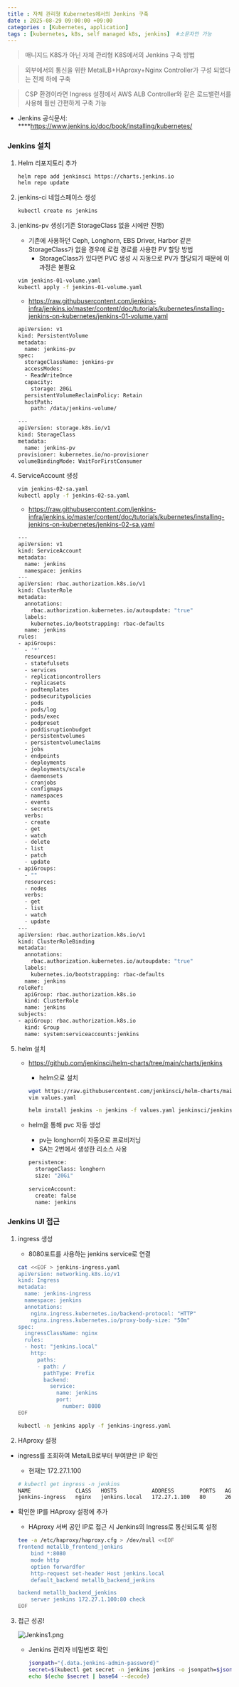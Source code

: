```yaml
---
title : 자체 관리형 Kubernetes에서의 Jenkins 구축
date : 2025-08-29 09:00:00 +09:00
categories : [Kubernetes, application]
tags : [kubernetes, k8s, self managed k8s, jenkins]  #소문자만 가능
---
```


> 매니지드 K8S가 아닌 자체 관리형 K8S에서의 Jenkins 구축 방법
> 

> 외부에서의 통신을 위한 MetalLB+HAproxy+Nginx Controller가 구성 되었다는 전제 하에 구축
> 

> CSP 환경이라면 Ingress 설정에서 AWS ALB Controller와 같은 로드밸런서를 사용해 훨씬 간편하게 구축 가능
> 
- Jenkins 공식문서:
****https://www.jenkins.io/doc/book/installing/kubernetes/

### Jenkins 설치

1. Helm 리포지토리 추가
    
    ```bash
    helm repo add jenkinsci https://charts.jenkins.io
    helm repo update
    ```
    
2. jenkins-ci 네임스페이스 생성
    
    ```bash
    kubectl create ns jenkins
    ```
    
3. jenkins-pv 생성(기존 StorageClass 없을 시에만 진행)
    - 기존에 사용하던 Ceph, Longhorn, EBS Driver, Harbor 같은 StorageClass가 없을 경우에 로컬 경로를 사용한 PV 할당 방법
        - StorageClass가 있다면 PVC 생성 시 자동으로 PV가 할당되기 때문에 이 과정은 불필요
    
    ```bash
    vim jenkins-01-volume.yaml
    kubectl apply -f jenkins-01-volume.yaml
    ```
    
    - https://raw.githubusercontent.com/jenkins-infra/jenkins.io/master/content/doc/tutorials/kubernetes/installing-jenkins-on-kubernetes/jenkins-01-volume.yaml
    
    ```bash
    apiVersion: v1
    kind: PersistentVolume
    metadata:
      name: jenkins-pv
    spec:
      storageClassName: jenkins-pv
      accessModes:
      - ReadWriteOnce
      capacity:
        storage: 20Gi
      persistentVolumeReclaimPolicy: Retain
      hostPath:
        path: /data/jenkins-volume/
    
    ---
    apiVersion: storage.k8s.io/v1
    kind: StorageClass
    metadata:
      name: jenkins-pv
    provisioner: kubernetes.io/no-provisioner
    volumeBindingMode: WaitForFirstConsumer
    ```
    
4. ServiceAccount 생성
    
    ```bash
    vim jenkins-02-sa.yaml
    kubectl apply -f jenkins-02-sa.yaml
    ```
    
    - https://raw.githubusercontent.com/jenkins-infra/jenkins.io/master/content/doc/tutorials/kubernetes/installing-jenkins-on-kubernetes/jenkins-02-sa.yaml
    
    ```bash
    ---
    apiVersion: v1
    kind: ServiceAccount
    metadata:
      name: jenkins
      namespace: jenkins
    ---
    apiVersion: rbac.authorization.k8s.io/v1
    kind: ClusterRole
    metadata:
      annotations:
        rbac.authorization.kubernetes.io/autoupdate: "true"
      labels:
        kubernetes.io/bootstrapping: rbac-defaults
      name: jenkins
    rules:
    - apiGroups:
      - '*'
      resources:
      - statefulsets
      - services
      - replicationcontrollers
      - replicasets
      - podtemplates
      - podsecuritypolicies
      - pods
      - pods/log
      - pods/exec
      - podpreset
      - poddisruptionbudget
      - persistentvolumes
      - persistentvolumeclaims
      - jobs
      - endpoints
      - deployments
      - deployments/scale
      - daemonsets
      - cronjobs
      - configmaps
      - namespaces
      - events
      - secrets
      verbs:
      - create
      - get
      - watch
      - delete
      - list
      - patch
      - update
    - apiGroups:
      - ""
      resources:
      - nodes
      verbs:
      - get
      - list
      - watch
      - update
    ---
    apiVersion: rbac.authorization.k8s.io/v1
    kind: ClusterRoleBinding
    metadata:
      annotations:
        rbac.authorization.kubernetes.io/autoupdate: "true"
      labels:
        kubernetes.io/bootstrapping: rbac-defaults
      name: jenkins
    roleRef:
      apiGroup: rbac.authorization.k8s.io
      kind: ClusterRole
      name: jenkins
    subjects:
    - apiGroup: rbac.authorization.k8s.io
      kind: Group
      name: system:serviceaccounts:jenkins
    ```
    
5. helm 설치
    - https://github.com/jenkinsci/helm-charts/tree/main/charts/jenkins
        - helm으로 설치
        
        ```bash
        wget https://raw.githubusercontent.com/jenkinsci/helm-charts/main/charts/jenkins/values.yaml
        vim values.yaml
        
        helm install jenkins -n jenkins -f values.yaml jenkinsci/jenkins
        ```
        
    - helm을 통해 pvc 자동 생성
        - pv는 longhorn이 자동으로 프로비저닝
        - SA는 2번에서 생성한 리소스 사용
        
        ```bash
        persistence:
          storageClass: longhorn
          size: "20Gi"
          
        serviceAccount:
          create: false
          name: jenkins
        ```
        

### Jenkins UI 접근

1. ingress 생성
    - 8080포트를 사용하는 jenkins service로 연결
    
    ```bash
    cat <<EOF > jenkins-ingress.yaml
    apiVersion: networking.k8s.io/v1
    kind: Ingress
    metadata:
      name: jenkins-ingress
      namespace: jenkins
      annotations:
        nginx.ingress.kubernetes.io/backend-protocol: "HTTP"
        nginx.ingress.kubernetes.io/proxy-body-size: "50m"
    spec:
      ingressClassName: nginx
      rules:
      - host: "jenkins.local"
        http:
          paths:
          - path: /
            pathType: Prefix
            backend:
              service:
                name: jenkins
                port:
                  number: 8080
    EOF
    
    kubectl -n jenkins apply -f jenkins-ingress.yaml
    ```
    
2. HAproxy 설정
- ingress를 조회하여 MetalLB로부터 부여받은 IP 확인
    - 현재는 172.27.1.100
    
    ```bash
    # kubectl get ingress -n jenkins
    NAME              CLASS   HOSTS           ADDRESS        PORTS   AGE
    jenkins-ingress   nginx   jenkins.local   172.27.1.100   80      26h
    ```
    
- 확인한 IP를 HAproxy 설정에 추가
    - HAproxy 서버 공인 IP로 접근 시 Jenkins의 Ingress로 통신되도록 설정
    
    ```bash
    tee -a /etc/haproxy/haproxy.cfg > /dev/null <<EOF
    frontend metallb_frontend_jenkins
        bind *:8080
        mode http
        option forwardfor
        http-request set-header Host jenkins.local
        default_backend metallb_backend_jenkins
    
    backend metallb_backend_jenkins
        server jenkins 172.27.1.100:80 check
    EOF
    ```
3. 접근 성공!
    
    ![Jenkins1.png](/assets/img/kubernetes/Jenkins1.png)
    
    - Jenkins 관리자 비밀번호 확인
        
        ```bash
        jsonpath="{.data.jenkins-admin-password}"
        secret=$(kubectl get secret -n jenkins jenkins -o jsonpath=$jsonpath)
        echo $(echo $secret | base64 --decode)
        ```